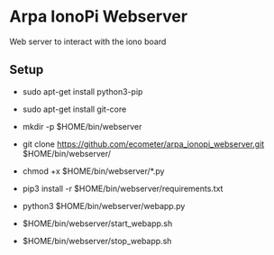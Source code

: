 Arpa IonoPi Webserver
==========================
Web server to interact with the iono board

Setup
---------------------

  * sudo apt-get install python3-pip
  * sudo apt-get install git-core

  * mkdir -p $HOME/bin/webserver
  * git clone https://github.com/ecometer/arpa_ionopi_webserver.git $HOME/bin/webserver/
  * chmod +x $HOME/bin/webserver/*.py

  * pip3 install -r $HOME/bin/webserver/requirements.txt

  * python3 $HOME/bin/webserver/webapp.py
  * $HOME/bin/webserver/start_webapp.sh
  * $HOME/bin/webserver/stop_webapp.sh
